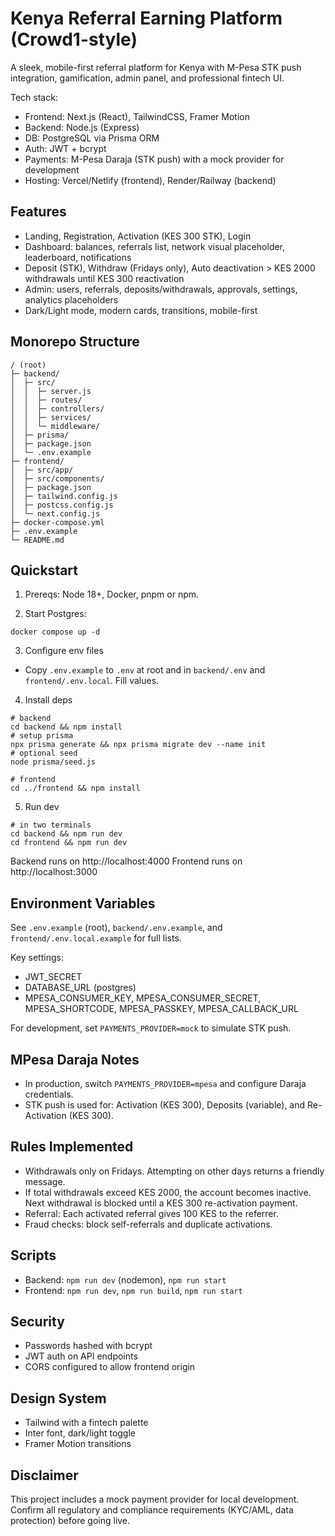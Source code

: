 # Kenya Referral Earning Platform (Crowd1-style)

A sleek, mobile-first referral platform for Kenya with M-Pesa STK push integration, gamification, admin panel, and professional fintech UI.

Tech stack:
- Frontend: Next.js (React), TailwindCSS, Framer Motion
- Backend: Node.js (Express)
- DB: PostgreSQL via Prisma ORM
- Auth: JWT + bcrypt
- Payments: M-Pesa Daraja (STK push) with a mock provider for development
- Hosting: Vercel/Netlify (frontend), Render/Railway (backend)


## Features
- Landing, Registration, Activation (KES 300 STK), Login
- Dashboard: balances, referrals list, network visual placeholder, leaderboard, notifications
- Deposit (STK), Withdraw (Fridays only), Auto deactivation > KES 2000 withdrawals until KES 300 reactivation
- Admin: users, referrals, deposits/withdrawals, approvals, settings, analytics placeholders
- Dark/Light mode, modern cards, transitions, mobile-first


## Monorepo Structure
```
/ (root)
├─ backend/
│  ├─ src/
│  │  ├─ server.js
│  │  ├─ routes/
│  │  ├─ controllers/
│  │  ├─ services/
│  │  └─ middleware/
│  ├─ prisma/
│  ├─ package.json
│  └─ .env.example
├─ frontend/
│  ├─ src/app/
│  ├─ src/components/
│  ├─ package.json
│  ├─ tailwind.config.js
│  ├─ postcss.config.js
│  └─ next.config.js
├─ docker-compose.yml
├─ .env.example
└─ README.md
```


## Quickstart
1) Prereqs: Node 18+, Docker, pnpm or npm.

2) Start Postgres:
```
docker compose up -d
```

3) Configure env files
- Copy `.env.example` to `.env` at root and in `backend/.env` and `frontend/.env.local`. Fill values.

4) Install deps
```
# backend
cd backend && npm install
# setup prisma
npx prisma generate && npx prisma migrate dev --name init
# optional seed
node prisma/seed.js

# frontend
cd ../frontend && npm install
```

5) Run dev
```
# in two terminals
cd backend && npm run dev
cd frontend && npm run dev
```

Backend runs on http://localhost:4000
Frontend runs on http://localhost:3000


## Environment Variables
See `.env.example` (root), `backend/.env.example`, and `frontend/.env.local.example` for full lists.

Key settings:
- JWT_SECRET
- DATABASE_URL (postgres)
- MPESA_CONSUMER_KEY, MPESA_CONSUMER_SECRET, MPESA_SHORTCODE, MPESA_PASSKEY, MPESA_CALLBACK_URL

For development, set `PAYMENTS_PROVIDER=mock` to simulate STK push.


## MPesa Daraja Notes
- In production, switch `PAYMENTS_PROVIDER=mpesa` and configure Daraja credentials.
- STK push is used for: Activation (KES 300), Deposits (variable), and Re-Activation (KES 300).


## Rules Implemented
- Withdrawals only on Fridays. Attempting on other days returns a friendly message.
- If total withdrawals exceed KES 2000, the account becomes inactive. Next withdrawal is blocked until a KES 300 re-activation payment.
- Referral: Each activated referral gives 100 KES to the referrer.
- Fraud checks: block self-referrals and duplicate activations.


## Scripts
- Backend: `npm run dev` (nodemon), `npm run start`
- Frontend: `npm run dev`, `npm run build`, `npm run start`


## Security
- Passwords hashed with bcrypt
- JWT auth on API endpoints
- CORS configured to allow frontend origin


## Design System
- Tailwind with a fintech palette
- Inter font, dark/light toggle
- Framer Motion transitions


## Disclaimer
This project includes a mock payment provider for local development. Confirm all regulatory and compliance requirements (KYC/AML, data protection) before going live.

